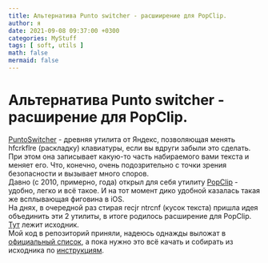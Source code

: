 ```yaml
---
title: Альтернатива Punto switcher - расшиирение для PopClip.
author: я
date: 2021-09-08 09:37:00 +0300
categories: MyStuff
tags: [ soft, utils ]
math: false  
mermaid: false  
---
```



# Альтернатива Punto switcher - расширение для PopClip.  
[PuntoSwitcher](https://yandex.ru/soft/punto/) - древняя утилита от Яндекс, позволяющая менять hfcrkflre (раскладку) клавиатуры, если вы вдруги забыли это сделать.  
При этом она записывает какую-то часть набираемого вами текста и меняет его. Что, конечно, очень подозрительно с точки зрения безопасности и вызывает много споров.   
Давно (с 2010, примерно, года) открыл для себя утилиту [PopClip](https://pilotmoon.com/popclip/) - удобно, легко и всё такое. 
И на тот момент дико удобной казалась такая же всплывающая фиговина в iOS.  
На днях, в очередной раз стирая recjr ntrcnf (кусок текста) пришла идея объединить эти 2 утилиты, в итоге родилось расширение для PopClip.  
[Тут](https://github.com/pilotmoon/PopClip-Extensions/tree/master/source/CyrLatSwitcher) лежит исходник.  
Мой код в репозиторий приняли, надеюсь однажды выложат в [официальный список](https://pilotmoon.com/popclip/extensions/), а пока нужно это всё качать и собирать из исходника по [инструкциям](https://github.com/pilotmoon/PopClip-Extensions#useful-links).  









